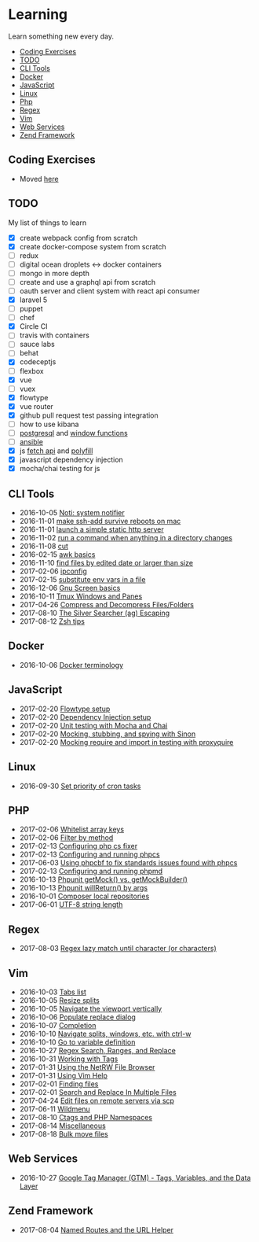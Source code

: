 # Learning

Learn something new every day.

* [Coding Exercises](#coding_exercises)
* [TODO](#todo)
* [CLI Tools](#cli-tools)
* [Docker](#docker)
* [JavaScript](#javascript)
* [Linux](#linux)
* [Php](#php)
* [Regex](#regex)
* [Vim](#vim)
* [Web Services](#web-services)
* [Zend Framework](#zend-framework)

## Coding Exercises

* Moved [here](https://github.com/mikedfunk/coding-exercises)

## TODO

My list of things to learn

- [x] create webpack config from scratch
- [x] create docker-compose system from scratch
- [ ] redux
- [ ] digital ocean droplets <-> docker containers
- [ ] mongo in more depth
- [ ] create and use a graphql api from scratch
- [ ] oauth server and client system with react api consumer
- [x] laravel 5
- [ ] puppet
- [ ] chef
- [x] Circle CI
- [ ] travis with containers
- [ ] sauce labs
- [ ] behat
- [x] codeceptjs
- [ ] flexbox
- [x] vue
- [ ] vuex
- [x] flowtype
- [x] vue router
- [x] github pull request test passing integration
- [ ] how to use kibana
- [ ] [postgresql](https://egghead.io/courses/get-started-with-postgres-sql) and [window functions](https://egghead.io/courses/use-window-functions-in-postgres)
- [ ] [ansible](https://serversforhackers.com/an-ansible-tutorial)
- [x] js [fetch api](https://developer.mozilla.org/en-US/docs/Web/API/Fetch_API/Using_Fetch) and [polyfill](https://github.com/github/fetch)
- [x] javascript dependency injection
- [x] mocha/chai testing for js

## CLI Tools

* 2016-10-05 [Noti: system notifier](cli_tools/noti.md)
* 2016-11-01 [make ssh-add survive reboots on mac](cli_tools/mac_ssh_add.md)
* 2016-11-01 [launch a simple static http server](cli_tools/http_server.md)
* 2016-11-02 [run a command when anything in a directory changes](cli_tools/entr.md)
* 2016-11-08 [cut](cli_tools/cut.md)
* 2016-02-15 [awk basics](cli_tools/awk.md)
* 2016-11-10 [find files by edited date or larger than size](cli_tools/find.md)
* 2017-02-06 [ipconfig](cli_tools/ipconfig.md)
* 2017-02-15 [substitute env vars in a file](cli_tools/envsusbtr.md)
* 2016-12-06 [Gnu Screen basics](screen/basics.md)
* 2016-10-11 [Tmux Windows and Panes](tmux/windows_and_panes.md)
* 2017-04-26 [Compress and Decompress Files/Folders](cli_tools/tar.md)
* 2017-08-10 [The Silver Searcher (ag) Escaping](cli_tools/ag.md)
* 2017-08-12 [Zsh tips](cli_tools/zsh.md)

## Docker

* 2016-10-06 [Docker terminology](docker/terminology.md)

## JavaScript

* 2017-02-20 [Flowtype setup](javascript/flowtype_setup.md)
* 2017-02-20 [Dependency Injection setup](javascript/di_setup.md)
* 2017-02-20 [Unit testing with Mocha and Chai](javascript/mocha_setup.md)
* 2017-02-20 [Mocking, stubbing, and spying with Sinon](javascript/sinon.md)
* 2017-02-20 [Mocking require and import in testing with proxyquire](javascript/proxyquire_setup.md)

## Linux

* 2016-09-30 [Set priority of cron tasks](linux/nice.md)

## PHP

* 2017-02-06 [Whitelist array keys](php/whitelist.md)
* 2017-02-06 [Filter by method](php/filter_by_method.md)
* 2017-02-13 [Configuring php cs fixer](php-cs-fixer/config.md)
* 2017-02-13 [Configuring and running phpcs](phpcs/config.md)
* 2017-06-03 [Using phpcbf to fix standards issues found with phpcs](cli_tools/phpcbf.md)
* 2017-02-13 [Configuring and running phpmd](phpmd/config.md)
* 2016-10-13 [Phpunit getMock() vs. getMockBuilder()](phpunit/get_mock_vs_get_mock_builder.md)
* 2016-10-13 [Phpunit willReturn() by args](phpunit/will_return_by_args.md)
* 2016-10-01 [Composer local repositories](composer/local-repo.md)
* 2017-06-01 [UTF-8 string length](php/utf8_strlen.md)

## Regex

* 2017-08-03 [Regex lazy match until character (or characters)](regex/lazy_until_character.md)

## Vim

* 2016-10-03 [Tabs list](vim/tabs.md)
* 2016-10-05 [Resize splits](vim/resize_splits.md)
* 2016-10-05 [Navigate the viewport vertically](vim/viewport.md)
* 2016-10-06 [Populate replace dialog](vim/populate_replace.md)
* 2016-10-07 [Completion](vim/completion.md)
* 2016-10-10 [Navigate splits, windows, etc. with ctrl-w](vim/navigate_splits.md)
* 2016-10-10 [Go to variable definition](vim/go_to_var_def.md)
* 2016-10-27 [Regex Search, Ranges, and Replace](vim/regex_search.md)
* 2016-10-31 [Working with Tags](vim/tags.md)
* 2017-01-31 [Using the NetRW File Browser](vim/netrw.md)
* 2017-01-31 [Using Vim Help](vim/help.md)
* 2017-02-01 [Finding files](vim/finding_files.md)
* 2017-02-01 [Search and Replace In Multiple Files](vim/search_and_replace.md)
* 2017-04-24 [Edit files on remote servers via scp](vim/scp.md)
* 2017-06-11 [Wildmenu](vim/wildmenu.md)
* 2017-08-10 [Ctags and PHP Namespaces](vim/ctags_and_php_namespaces.md)
* 2017-08-14 [Miscellaneous](vim/misc.md)
* 2017-08-18 [Bulk move files](vim/bulk_move_files.md)

## Web Services

* 2016-10-27 [Google Tag Manager (GTM) - Tags, Variables, and the Data Layer](gtm/tags_and_variables.md)

## Zend Framework

* 2017-08-04 [Named Routes and the URL Helper](zend_framework/named_routes.md)
